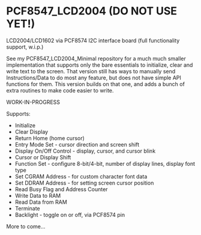 # PCF8547_LCD2004 (DO NOT USE YET!)
LCD2004/LCD1602 via PCF8574 I2C interface board (full functionality support, w.i.p.)

See my PCF8547_LCD2004_Minimal repository for a much much smaller implementation that supports only the bare essentials to initialize, clear and write text to the screen. That version still has ways to manually send Instructions/Data to do most any feature, but does not have simple API functions for them. This version builds on that one, and adds a bunch of extra routines to make code easier to write.

WORK-IN-PROGRESS

Supports:
* Initialize
* Clear Display
* Return Home (home cursor)
* Entry Mode Set - cursor direction and screen shift
* Display On/Off Control - display, cursor, and cursor blink
* Cursor or Display Shift 
* Function Set - configure 8-bit/4-bit, number of display lines, display font type
* Set CGRAM Address - for custom character font data
* Set DDRAM Address - for setting screen cursor position
* Read Busy Flag and Address Counter
* Write Data to RAM
* Read Data from RAM
* Terminate
* Backlight - toggle on or off, via PCF8574 pin

More to come...
